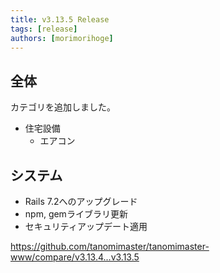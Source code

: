 ```yaml
---
title: v3.13.5 Release
tags: [release]
authors: [morimorihoge]
---
```


<!-- truncate -->

## 全体

カテゴリを追加しました。

- 住宅設備
  - エアコン

## システム

- Rails 7.2へのアップグレード
- npm, gemライブラリ更新
- セキュリティアップデート適用

https://github.com/tanomimaster/tanomimaster-www/compare/v3.13.4...v3.13.5
